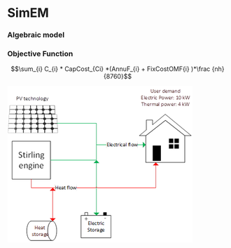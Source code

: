 # SimEM
### Algebraic model
### Objective Function

$$\sum_{i} C_{i} * CapCost_{Ci} *(AnnuF_{i} + FixCostOMF{i} )*\frac {nh}{8760}$$


![Alt text](image.png)
